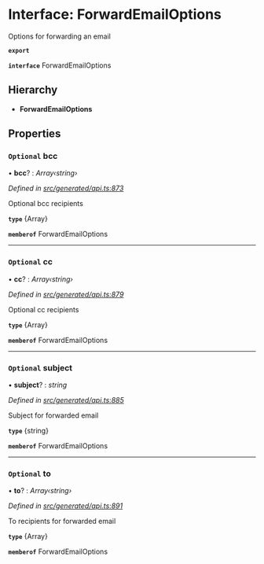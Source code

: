 # Interface: ForwardEmailOptions

Options for forwarding an email

**`export`** 

**`interface`** ForwardEmailOptions

## Hierarchy

* **ForwardEmailOptions**

## Properties

### `Optional` bcc

• **bcc**? : *Array‹string›*

*Defined in [src/generated/api.ts:873](https://github.com/mailslurp/mailslurp-client/blob/2f39d3c/src/generated/api.ts#L873)*

Optional bcc recipients

**`type`** {Array<string>}

**`memberof`** ForwardEmailOptions

___

### `Optional` cc

• **cc**? : *Array‹string›*

*Defined in [src/generated/api.ts:879](https://github.com/mailslurp/mailslurp-client/blob/2f39d3c/src/generated/api.ts#L879)*

Optional cc recipients

**`type`** {Array<string>}

**`memberof`** ForwardEmailOptions

___

### `Optional` subject

• **subject**? : *string*

*Defined in [src/generated/api.ts:885](https://github.com/mailslurp/mailslurp-client/blob/2f39d3c/src/generated/api.ts#L885)*

Subject for forwarded email

**`type`** {string}

**`memberof`** ForwardEmailOptions

___

### `Optional` to

• **to**? : *Array‹string›*

*Defined in [src/generated/api.ts:891](https://github.com/mailslurp/mailslurp-client/blob/2f39d3c/src/generated/api.ts#L891)*

To recipients for forwarded email

**`type`** {Array<string>}

**`memberof`** ForwardEmailOptions
